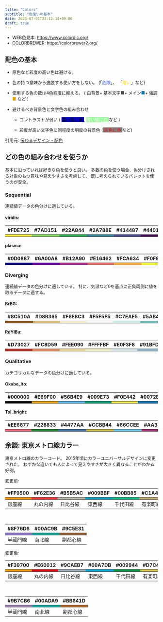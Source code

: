 ```yaml
---
title: "Colors"
subtitle: "色使いの基本"
date: 2023-07-01T23:12:14+09:00
draft: true
---
```


- WEB色見本: https://www.colordic.org/
- COLORBREWER: https://colorbrewer2.org/


## 配色の基本

- 原色など彩度の高い色は避ける。

- 色の持つ意味から逸脱する使い方をしない。
  (「<span style="color: #4169e1;">危険</span>」、
  「<span style="color:  #ffd700;">暗い</span>」など)

- 使用する色の数は4色程度に抑える。
  (
    白背景+
    基本文字<span style="color: #444;">■</span>+
    メイン<span style="color: #0072B2;">■</span>+
    強調<span style="color: #E69F00;">■</span>
    など
  )

- 避けるべき背景色と文字色の組み合わせ
  - コントラストが弱い
    (
      <span style="color: #000;background-color: #0000cd;"> 濃い青に黒 </span>,
      <span style="color: #fff;background-color: #98fb98;"> 薄い緑に白 </span>
      など
    )

  - 彩度が高い文字色に同程度の明度の背景色
    (<span style="color: #ff0000;background-color: #808080;"> 灰色に赤 </span> など)

引用元: [伝わるデザイン - 配色](https://tsutawarudesign.com/miyasuku5.html)


## どの色の組み合わせを使うか

基本に沿っていれば好きな色を使うと良い。
多数の色を使う場合、色分けされる対象のもつ意味や見えやすさを考慮して、
既に考えられているパレットを使うのが安全。

### Sequential

連続値データの色分けに適している。

#### viridis:

<table>
  <thead>
    <tr class="header">
      <th style="text-align: left;">#FDE725</th>
      <th style="text-align: left;">#7AD151</th>
      <th style="text-align: left;">#22A844</th>
      <th style="text-align: left;">#2A788E</th>
      <th style="text-align: left;">#414487</th>
      <th style="text-align: left;">#440154</th>
    </tr>
  </thead>
  <tbody>
    <tr>
      <td style="background-color: #FDE725;"></td>
      <td style="background-color: #7AD151;"></td>
      <td style="background-color: #22A844;"></td>
      <td style="background-color: #2A788E;"></td>
      <td style="background-color: #414487;"></td>
      <td style="background-color: #440154;"></td>
    </tr>
  </tbody>
</table>

#### plasma:

<table>
  <thead>
    <tr class="header">
      <th style="text-align: left;">#0D0887</th>
      <th style="text-align: left;">#6A00A8</th>
      <th style="text-align: left;">#B12A90</th>
      <th style="text-align: left;">#E16462</th>
      <th style="text-align: left;">#FCA634</th>
      <th style="text-align: left;">#F0F921</th>
    </tr>
  </thead>
  <tbody>
    <tr>
      <td style="background-color: #0D0887;"></td>
      <td style="background-color: #6A00A8;"></td>
      <td style="background-color: #B12A90;"></td>
      <td style="background-color: #E16462;"></td>
      <td style="background-color: #FCA634;"></td>
      <td style="background-color: #F0F921;"></td>
    </tr>
  </tbody>
</table>

### Diverging

連続値データの色分けに適している。
特に、気温など0を基点に正負両側に値を取るデータに適する。

#### BrBG:

<table>
  <thead>
    <tr class="header">
      <th style="text-align: left;">#8C510A</th>
      <th style="text-align: left;">#D8B365</th>
      <th style="text-align: left;">#F6E8C3</th>
      <th style="text-align: left;">#F5F5F5</th>
      <th style="text-align: left;">#C7EAE5</th>
      <th style="text-align: left;">#5AB4AC</th>
      <th style="text-align: left;">#01665E</th>
    </tr>
  </thead>
  <tbody>
    <tr>
      <td style="background-color: #8C510A;"></td>
      <td style="background-color: #D8B365;"></td>
      <td style="background-color: #F6E8C3;"></td>
      <td style="background-color: #F5F5F5;"></td>
      <td style="background-color: #C7EAE5;"></td>
      <td style="background-color: #5AB4AC;"></td>
      <td style="background-color: #01665E;"></td>
    </tr>
  </tbody>
</table>


#### RdYlBu:

<table>
  <thead>
    <tr class="header">
      <th style="text-align: left;">#D73027</th>
      <th style="text-align: left;">#FC8D59</th>
      <th style="text-align: left;">#FEE090</th>
      <th style="text-align: left;">#FFFFBF</th>
      <th style="text-align: left;">#E0F3F8</th>
      <th style="text-align: left;">#91BFDB</th>
      <th style="text-align: left;">#4575B4</th>
    </tr>
  </thead>
  <tbody>
    <tr>
      <td style="background-color: #D73027;"></td>
      <td style="background-color: #FC8D59;"></td>
      <td style="background-color: #FEE090;"></td>
      <td style="background-color: #FFFFBF;"></td>
      <td style="background-color: #E0F3F8;"></td>
      <td style="background-color: #91BFDB;"></td>
      <td style="background-color: #4575B4;"></td>
    </tr>
  </tbody>
</table>

### Qualitative

カテゴリカルなデータの色分けに適している。

#### Okabe_Ito:

<table>
  <thead>
    <tr class="header">
      <th style="text-align: left;">#000000</th>
      <th style="text-align: left;">#E69F00</th>
      <th style="text-align: left;">#56B4E9</th>
      <th style="text-align: left;">#009E73</th>
      <th style="text-align: left;">#F0E442</th>
      <th style="text-align: left;">#0072B2</th>
      <th style="text-align: left;">#D55E00</th>
      <th style="text-align: left;">#CC79A7</th>
    </tr>
  </thead>
  <tbody>
    <tr>
      <td style="background-color: #000000;"></td>
      <td style="background-color: #E69F00;"></td>
      <td style="background-color: #56B4E9;"></td>
      <td style="background-color: #009E73;"></td>
      <td style="background-color: #F0E442;"></td>
      <td style="background-color: #0072B2;"></td>
      <td style="background-color: #D55E00;"></td>
      <td style="background-color: #CC79A7;"></td>
    </tr>
  </tbody>
</table>

#### Tol_bright:

<table>
  <thead>
    <tr class="header">
      <th style="text-align: left;">#EE6677</th>
      <th style="text-align: left;">#228833</th>
      <th style="text-align: left;">#4477AA</th>
      <th style="text-align: left;">#CCBB44</th>
      <th style="text-align: left;">#66CCEE</th>
      <th style="text-align: left;">#AA3377</th>
      <th style="text-align: left;">#BBBBBB</th>
    </tr>
  </thead>
  <tbody>
    <tr>
      <td style="background-color: #EE6677;"></td>
      <td style="background-color: #228833;"></td>
      <td style="background-color: #4477AA;"></td>
      <td style="background-color: #CCBB44;"></td>
      <td style="background-color: #66CCEE;"></td>
      <td style="background-color: #AA3377;"></td>
      <td style="background-color: #BBBBBB;"></td>
    </tr>
  </tbody>
</table>


## 余談: 東京メトロ線カラー

東京メトロ線のカラーコード。
2015年頃にカラーユニバーサルデザインに変更された。
わずかな違いでも人によって見えやすさが大きく異なることがわかる好例。

変更前:
<table>
  <thead>
    <tr class="header">
      <th style="text-align: left;">#FF9500</th>
      <th style="text-align: left;">#F62E36</th>
      <th style="text-align: left;">#B5B5AC</th>
      <th style="text-align: left;">#009BBF</th>
      <th style="text-align: left;">#00BB85</th>
      <th style="text-align: left;">#C1A470</th>
    </tr>
  </thead>
  <tbody>
    <tr>
      <td style="background-color: #FF9500;"></td>
      <td style="background-color: #F62E36;"></td>
      <td style="background-color: #B5B5AC;"></td>
      <td style="background-color: #009BBF;"></td>
      <td style="background-color: #00BB85;"></td>
      <td style="background-color: #C1A470;"></td>
    </tr>
  </tbody>
  <tbody>
    <tr>
      <td style="background-color: ;">銀座線</td>
      <td style="background-color: ;">丸の内線</td>
      <td style="background-color: ;">日比谷線</td>
      <td style="background-color: ;">東西線</td>
      <td style="background-color: ;">千代田線</td>
      <td style="background-color: ;">有楽町線</td>
    </tr>
  </tbody>
</table>
<br>
<table>
  <thead>
    <tr class="header">
      <th style="text-align: left;">#8F76D6</th>
      <th style="text-align: left;">#00AC9B</th>
      <th style="text-align: left;">#9C5E31</th>
    </tr>
  </thead>
  <tbody>
    <tr>
      <td style="background-color: #8F76D6;"></td>
      <td style="background-color: #00AC9B;"></td>
      <td style="background-color: #9C5E31;"></td>
    </tr>
  </tbody>
  <tbody>
    <tr>
      <td style="background-color: ;">半蔵門線</td>
      <td style="background-color: ;">南北線</td>
      <td style="background-color: ;">副都心線</td>
    </tr>
  </tbody>
</table>

変更後:
<table>
  <thead>
    <tr class="header">
      <th style="text-align: left;">#F39700</th>
      <th style="text-align: left;">#E60012</th>
      <th style="text-align: left;">#9CAEB7</th>
      <th style="text-align: left;">#00A7DB</th>
      <th style="text-align: left;">#009944</th>
      <th style="text-align: left;">#D7C447</th>
    </tr>
  </thead>
  <tbody>
    <tr>
      <td style="background-color: #F39700;"></td>
      <td style="background-color: #E60012;"></td>
      <td style="background-color: #9CAEB7;"></td>
      <td style="background-color: #00A7DB;"></td>
      <td style="background-color: #009944;"></td>
      <td style="background-color: #D7C447;"></td>
    </tr>
  </tbody>
  <tbody>
    <tr>
      <td style="background-color: ;">銀座線</td>
      <td style="background-color: ;">丸の内線</td>
      <td style="background-color: ;">日比谷線</td>
      <td style="background-color: ;">東西線</td>
      <td style="background-color: ;">千代田線</td>
      <td style="background-color: ;">有楽町線</td>
    </tr>
  </tbody>
</table>
<br>
<table>
  <thead>
    <tr class="header">
      <th style="text-align: left;">#9B7CB6</th>
      <th style="text-align: left;">#00ADA9</th>
      <th style="text-align: left;">#BB641D</th>
    </tr>
  </thead>
  <tbody>
    <tr>
      <td style="background-color: #9B7CB6;"></td>
      <td style="background-color: #00ADA9;"></td>
      <td style="background-color: #BB641D;"></td>
    </tr>
  </tbody>
  <tbody>
    <tr>
      <td style="background-color: ;">半蔵門線</td>
      <td style="background-color: ;">南北線</td>
      <td style="background-color: ;">副都心線</td>
    </tr>
  </tbody>
</table>


<!--
<table>
  <thead>
    <tr class="header">
      <th style="text-align: left;"></th>
      <th style="text-align: left;"></th>
      <th style="text-align: left;"></th>
    </tr>
  </thead>
  <tbody>
    <tr>
      <td style="background-color: ;"></td>
      <td style="background-color: ;"></td>
      <td style="background-color: ;"></td>
    </tr>
  </tbody>
</table>
-->
